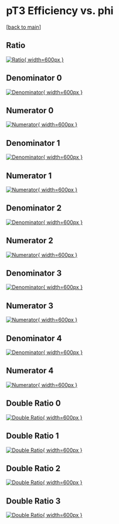 # pT3 Efficiency vs. phi

[[back to main](./)]



## Ratio

[![Ratio](../mtv/var/pT3_xtr_0_0_eff_phi.png){ width=600px }](../mtv/var/pT3_xtr_0_0_eff_phi.pdf)

## Denominator 0

[![Denominator](../mtv/den/pT3_xtr_0_0_eff_phi_den0.png){ width=600px }](../mtv/den/pT3_xtr_0_0_eff_phi_den0.pdf)

## Numerator 0

[![Numerator](../mtv/num/pT3_xtr_0_0_eff_phi_num0.png){ width=600px }](../mtv/num/pT3_xtr_0_0_eff_phi_num0.pdf)

## Denominator 1

[![Denominator](../mtv/den/pT3_xtr_0_0_eff_phi_den1.png){ width=600px }](../mtv/den/pT3_xtr_0_0_eff_phi_den1.pdf)

## Numerator 1

[![Numerator](../mtv/num/pT3_xtr_0_0_eff_phi_num1.png){ width=600px }](../mtv/num/pT3_xtr_0_0_eff_phi_num1.pdf)

## Denominator 2

[![Denominator](../mtv/den/pT3_xtr_0_0_eff_phi_den2.png){ width=600px }](../mtv/den/pT3_xtr_0_0_eff_phi_den2.pdf)

## Numerator 2

[![Numerator](../mtv/num/pT3_xtr_0_0_eff_phi_num2.png){ width=600px }](../mtv/num/pT3_xtr_0_0_eff_phi_num2.pdf)

## Denominator 3

[![Denominator](../mtv/den/pT3_xtr_0_0_eff_phi_den3.png){ width=600px }](../mtv/den/pT3_xtr_0_0_eff_phi_den3.pdf)

## Numerator 3

[![Numerator](../mtv/num/pT3_xtr_0_0_eff_phi_num3.png){ width=600px }](../mtv/num/pT3_xtr_0_0_eff_phi_num3.pdf)

## Denominator 4

[![Denominator](../mtv/den/pT3_xtr_0_0_eff_phi_den4.png){ width=600px }](../mtv/den/pT3_xtr_0_0_eff_phi_den4.pdf)

## Numerator 4

[![Numerator](../mtv/num/pT3_xtr_0_0_eff_phi_num4.png){ width=600px }](../mtv/num/pT3_xtr_0_0_eff_phi_num4.pdf)

## Double Ratio 0

[![Double Ratio](../mtv/ratio/pT3_xtr_0_0_eff_phi_ratio0.png){ width=600px }](../mtv/ratio/pT3_xtr_0_0_eff_phi_ratio0.pdf)

## Double Ratio 1

[![Double Ratio](../mtv/ratio/pT3_xtr_0_0_eff_phi_ratio1.png){ width=600px }](../mtv/ratio/pT3_xtr_0_0_eff_phi_ratio1.pdf)

## Double Ratio 2

[![Double Ratio](../mtv/ratio/pT3_xtr_0_0_eff_phi_ratio2.png){ width=600px }](../mtv/ratio/pT3_xtr_0_0_eff_phi_ratio2.pdf)

## Double Ratio 3

[![Double Ratio](../mtv/ratio/pT3_xtr_0_0_eff_phi_ratio3.png){ width=600px }](../mtv/ratio/pT3_xtr_0_0_eff_phi_ratio3.pdf)

